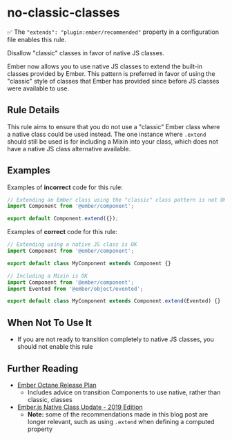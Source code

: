 # no-classic-classes

:white_check_mark: The `"extends": "plugin:ember/recommended"` property in a configuration file enables this rule.

Disallow "classic" classes in favor of native JS classes.

Ember now allows you to use native JS classes to extend the built-in classes provided by Ember. This pattern is preferred in favor of using the "classic" style of classes that Ember has provided since before JS classes were available to use.

## Rule Details

This rule aims to ensure that you do not use a "classic" Ember class where a native class could be used instead. The one instance where `.extend` should still be used is for including a Mixin into your class, which does not have a native JS class alternative available.

## Examples

Examples of **incorrect** code for this rule:

```javascript
// Extending an Ember class using the "classic" class pattern is not OK
import Component from '@ember/component';

export default Component.extend({});
```

Examples of **correct** code for this rule:

```javascript
// Extending using a native JS class is OK
import Component from '@ember/component';

export default class MyComponent extends Component {}
```

```javascript
// Including a Mixin is OK
import Component from '@ember/component';
import Evented from '@ember/object/evented';

export default class MyComponent extends Component.extend(Evented) {}
```

## When Not To Use It

* If you are not ready to transition completely to native JS classes, you should not enable this rule

## Further Reading

* [Ember Octane Release Plan](https://blog.emberjs.com/2019/08/15/octane-release-plan.html)
  * Includes advice on transition Components to use native, rather than classic, classes
* [Ember.js Native Class Update - 2019 Edition](https://blog.emberjs.com/2019/01/26/emberjs-native-class-update-2019-edition.html)
  * **Note:** some of the recommendations made in this blog post are longer relevant, such as using `.extend` when defining a computed property
